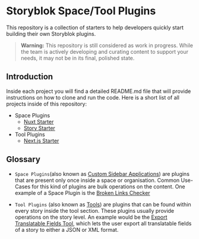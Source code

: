 # Storyblok Space/Tool Plugins

This repository is a collection of starters to help developers quickly start building their own Storyblok plugins.

> **Warning:** This repository is still considered as work in progress. While the team is actively developing and curating content to support your needs, it may not be in its final, polished state.

## Introduction

Inside each project you will find a detailed README.md file that will provide instructions on how to clone and run the code. Here is a short list of all projects inside of this repository:

- Space Plugins
  - [Nuxt Starter](space-plugins/nuxt-starter/README.md)
  - [Story Starter](space-plugins/story-starter/README.md)
- Tool Plugins
  - [Next.js Starter](tool-plugins/nextjs-starter/README.md)

## Glossary

- `Space Plugins`(also known as [Custom Sidebar Applications](https://www.storyblok.com/docs/plugins/custom-application)) are plugins that are present only once inside a space or organisation. Common Use-Cases for this kind of plugins are bulk operations on the content. One example of a Space Plugin is the [Broken Links Checker](https://www.storyblok.com/apps/storyblok-gmbh@broken-links-checker)

- `Tool Plugins` (also known as [Tools](https://www.storyblok.com/docs/plugins/tool)) are plugins that can be found within every story inside the tool section. These plugins usually provide operations on the story level. An example would be the [Export Translatable Fields Tool](https://www.storyblok.com/apps/export), which lets the user export all translatable fields of a story to either a JSON or XML format.
